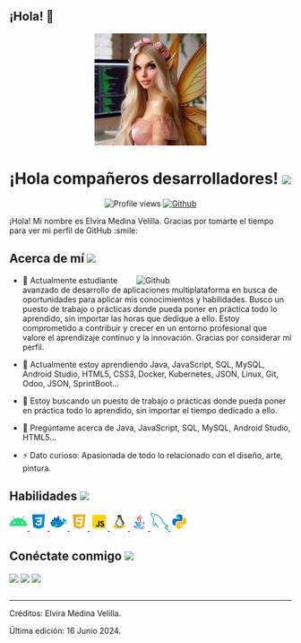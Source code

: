 ## ¡Hola! 👋

<p align="center">
    <img width="200" src="https://github.com/meveel25/meveel25/blob/master/Images/img_perf.jpg">
</p>

<h1> ¡Hola compañeros desarrolladores! <img src = "https://raw.githubusercontent.com/MartinHeinz/MartinHeinz/master/wave.gif" width = 30px> </h1>

<p align='center'>
  <img src="https://visitor-badge.glitch.me/badge?page_id=TuUsuario.TuUsuario" alt="Profile views">
  <a href="https://github.com/meveel25"><img src="https://img.shields.io/github/followers/TuUsuario?label=Follow&style=social" alt="Github"></a>
</p>

<div size='20px'> ¡Hola! Mi nombre es Elvira Medina Velilla. Gracias por tomarte el tiempo para ver mi perfil de GitHub :smile: </div>

<h2> Acerca de mí <img src = "https://media0.giphy.com/media/KDDpcKigbfFpnejZs6/giphy.gif?cid=ecf05e47oy6f4zjs8g1qoiystc56cu7r9tb8a1fe76e05oty&rid=giphy.gif" width = 100px></h2>

<img width="55%" align="right" alt="Github" src="https://raw.githubusercontent.com/onimur/.github/master/.resources/git-header.svg" />

- 🔭 Actualmente estudiante avanzado de desarrollo de aplicaciones multiplataforma en busca de oportunidades para aplicar mis conocimientos y habilidades. Busco un puesto de trabajo o prácticas donde pueda poner en práctica todo lo aprendido, sin importar las horas que dedique a ello. Estoy comprometido a contribuir y crecer en un entorno profesional que valore el aprendizaje continuo y la innovación. Gracias por considerar mi perfil.
  
- 🌱 Actualmente estoy aprendiendo Java, JavaScript, SQL, MySQL, Android Studio, HTML5, CSS3, Docker, Kubernetes, JSON, Linux, Git, Odoo, JSON, SprintBoot...
  
- 👯 Estoy buscando un puesto de trabajo o prácticas donde pueda poner en práctica todo lo aprendido, sin importar el tiempo dedicado a ello.
  
- 💬 Pregúntame acerca de Java, JavaScript, SQL, MySQL, Android Studio, HTML5...
  
- ⚡ Dato curioso: Apasionada de todo lo relacionado con el diseño, arte, pintura. 

<h2> Habilidades <img src = "https://media2.giphy.com/media/QssGEmpkyEOhBCb7e1/giphy.gif?cid=ecf05e47a0n3gi1bfqntqmob8g9aid1oyj2wr3ds3mg700bl&rid=giphy.gif" width = 32px> </h2>
<a href= Enlaces a tus repositorios > <img width ='32px' src ='https://github.com/meveel25/meveel25/blob/master/Images/icons8-android-os-48.png'width = 32px> </a>
<a href= Enlaces a tus repositorios > <img width ='32px' src ='https://github.com/meveel25/meveel25/blob/master/Images/icons8-css3-96.png'width = 32px> </a>
<a href= Enlaces a tus repositorios > <img width ='32px' src ='https://github.com/meveel25/meveel25/blob/master/Images/icons8-estibador-96.png'width = 32px> </a>
<a href= Enlaces a tus repositorios > <img width ='32px' src ='https://github.com/meveel25/meveel25/blob/master/Images/icons8-html5-96.png'width = 32px> </a>
<a href= Enlaces a tus repositorios > <img width ='32px' src ='https://github.com/meveel25/meveel25/blob/master/Images/icons8-javascript-96.png'width = 32px> </a>
<a href= Enlaces a tus repositorios > <img width ='32px' src ='https://github.com/meveel25/meveel25/blob/master/Images/icons8-linux-96.png'width = 32px> </a>
<a href= Enlaces a tus repositorios > <img width ='32px' src ='https://github.com/meveel25/meveel25/blob/master/Images/icons8-logotipo-de-java-coffee-cup-96.png'width = 32px> </a>
<a href= Enlaces a tus repositorios > <img width ='32px' src ='https://github.com/meveel25/meveel25/blob/master/Images/icons8-mysql-48.png'width = 32px> </a>
<a href= Enlaces a tus repositorios > <img width ='32px' src ='https://github.com/meveel25/meveel25/blob/master/Images/icons8-python-96.png'width = 32px> </a>
<h2> Conéctate conmigo <img src='https://raw.githubusercontent.com/ShahriarShafin/ShahriarShafin/main/Assets/handshake.gif' width="100px"> </h2>
<a href = 'https://www.linkedin.com/in/elvira-medina-velilla-3738a7258/?trk=public_profile-settings_edit-profile-content&originalSubdomain=es'> <img width = '32px' align= 'center' src="https://raw.githubusercontent.com/rahulbanerjee26/githubAboutMeGenerator/main/icons/linked-in-alt.svg"/></a> 
<a href = 'Tu enlace de Twitter'> <img width = '32px' align= 'center' src="https://raw.githubusercontent.com/rahulbanerjee26/githubAboutMeGenerator/main/icons/twitter.svg"/></a>  
<a href = 'https://www.github.com/meveel25'> <img width = '32px' align= 'center' src="https://raw.githubusercontent.com/rahulbanerjee26/githubAboutMeGenerator/main/icons/github.svg"/></a>
  
<br>
<br>



-----
Créditos: Elvira Medina Velilla.

Última edición: 16 Junio 2024.
